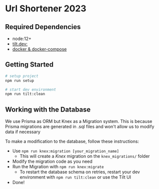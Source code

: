 # Url Shortener 2023

## Required Dependencies

-   node:12+
-   [tilt.dev:](https://tilt.dev/)
-   [docker & docker-compose](https://docs.docker.com/get-docker/)

## Getting Started

```sh
# setup project
npm run setup

# start dev environment
npm run tilt:clean
```

## Working with the Database

We use Prisma as ORM but Knex as a Migration system.
This is because Prisma migrations are generated in .sql files and won't allow us to modify data if necessary

To make a modification to the database, follow these instructions:

-   Use `npm run knex:migration [your_migration_name]`
    -   This will create a _Knex_ migration on the `knex_migrations/` folder
-   Modify the migration code as you need
-   Run the Migration with `npm run knex:migrate`
    -   To restart the database schema on retries, restart your dev environment with `npm run tilt:clean` or use the Tilt UI
-   Done!

